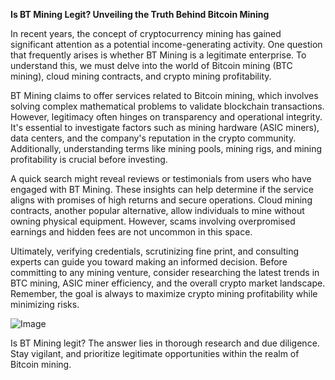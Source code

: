 **Is BT Mining Legit? Unveiling the Truth Behind Bitcoin Mining**

In recent years, the concept of cryptocurrency mining has gained significant attention as a potential income-generating activity. One question that frequently arises is whether BT Mining is a legitimate enterprise. To understand this, we must delve into the world of Bitcoin mining (BTC mining), cloud mining contracts, and crypto mining profitability.

BT Mining claims to offer services related to Bitcoin mining, which involves solving complex mathematical problems to validate blockchain transactions. However, legitimacy often hinges on transparency and operational integrity. It's essential to investigate factors such as mining hardware (ASIC miners), data centers, and the company's reputation in the crypto community. Additionally, understanding terms like mining pools, mining rigs, and mining profitability is crucial before investing.

A quick search might reveal reviews or testimonials from users who have engaged with BT Mining. These insights can help determine if the service aligns with promises of high returns and secure operations. Cloud mining contracts, another popular alternative, allow individuals to mine without owning physical equipment. However, scams involving overpromised earnings and hidden fees are not uncommon in this space.

Ultimately, verifying credentials, scrutinizing fine print, and consulting experts can guide you toward making an informed decision. Before committing to any mining venture, consider researching the latest trends in BTC mining, ASIC miner efficiency, and the overall crypto market landscape. Remember, the goal is always to maximize crypto mining profitability while minimizing risks.

![Image](https://github.com/user-attachments/assets/590b50a7-4459-4e76-8a31-559aed223621)

Is BT Mining legit? The answer lies in thorough research and due diligence. Stay vigilant, and prioritize legitimate opportunities within the realm of Bitcoin mining.